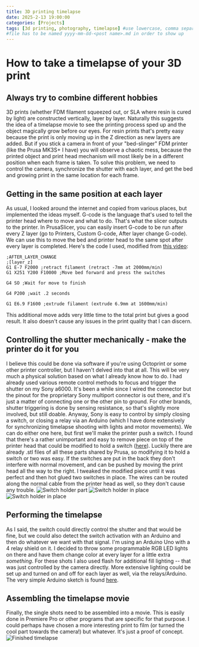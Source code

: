 ```yaml
---
title: 3D printing timelapse
date: 2025-2-13 19:00:00
categories: [Projects]
tags: [3d printing, photography, timelapse] #use lowercase, comma separated
#file has to be named yyyy-mm-dd-<post name>.md in order to show up
---
```

# How to take a timelapse of your 3D print

## Always try to combine different hobbies
3D prints (whether FDM filament squeezed out, or SLA where resin is cured by light) are constructed vertically, layer by layer. Naturally this suggests the idea of a timelapse movie to see the printing process sped up and the object magically grow before our eyes. For resin prints that's pretty easy because the print is only moving up in the Z direction as new layers are added. But if you stick a camera in front of your "bed-slinger" FDM printer (like the Prusa MK3S+ I have) you will observe a chaotic mess, because the printed object and print head mechanism will most likely be in a different position when each frame is taken. To solve this problem, we need to control the camera, synchronize the shutter with each layer, and get the bed and growing print in the same location for each frame.

## Getting in the same position at each layer
As usual, I looked around the internet and copied from various places, but implemented the ideas myself. G-code is the language that's used to tell the printer head where to move and what to do. That's what the slicer outputs to the printer. In PrusaSlicer, you can easily insert G-code to be run after every Z layer (go to Printers, Custom G-code, After layer change G-code). We can use this to move the bed and printer head to the same spot after every layer is completed. Here's the code I used, modified from [this video](https://youtu.be/NgZZzi6sRDU?si=FEdzyVIKoghU__l3):

	;AFTER_LAYER_CHANGE
	;[layer_z]
	G1 E-7 F2000 ;retract filament (retract -7mm at 2000mm/min)
	G1 X251 Y200 F10000 ;Move bed forward and press the switches

	G4 SO ;Wait for move to finish 

	G4 P200 ;wait .2 seconds

	G1 E6.9 F1600 ;extrude filament (extrude 6.9mm at 1600mm/min)

This additional move adds very little time to the total print but gives a good result. It also doesn't cause any issues in the print quality that I can discern.


## Controlling the shutter mechanically - make the printer do it for you
I believe this could be done via software if you're using Octoprint or some other printer controller, but I haven't delved into that at all. This will be very much a physical solution based on what I already know how to do. I had already used various remote control methods to focus and trigger the shutter on my Sony a6000. It's been a while since I wired the connector but the pinout for the proprietary Sony multiport connector is out there, and it's just a matter of connecting one or the other pin to ground. For other brands, shutter triggering is done by sensing resistance, so that's slightly more involved, but still doable. Anyway, Sony is easy to control by simply closing a switch, or closing a relay via an Arduino (which I have done extensively for synchronizing timelapse shooting with lights and motor movements). We can do either one here, but first we'll make the printer push a switch. I found that there's a rather unimportant and easy to remove piece on top of the printer head that could be modified to hold a switch ([here](https://www.printables.com/model/57217-i3-mk3s-printable-parts/files#preview.file.p5s37)). Luckily there are already .stl files of all these parts shared by Prusa, so modifying it to hold a switch or two was easy. If the switches are put in the back they don't interfere with normal movement, and can be pushed by moving the print head all the way to the right. I tweaked the modified piece until it was perfect and then hot glued two switches in place. The wires can be routed along the normal cable from the printer head as well, so they don't cause any trouble.
![Switch holder part](/myfiles/switch_holder.png)
![Switch holder in place](/myfiles/switch_holder_in_place.png)
![Switch holder in place](/myfiles/switch_holder_in_place2.png)

## Performing the timelapse
As I said, the switch could directly control the shutter and that would be fine, but we could also detect the switch activation with an Arduino and then do whatever we want with that signal. I'm using an Arduino Uno with a 4 relay shield on it. I decided to throw some programmable RGB LED lights on there and have them change color at every layer for a little extra *something*. For these shots I also used flash for additional fill lighting -- that was just controlled by the camera directly. More extensive lighting could be set up and turned on and off for each layer as well, via the relays/Arduino. The very simple Arduino sketch is found [here](https://github.com/jpickard2/random_arduino_sketches/blob/05148de64ba69efdf2d728f33689e0e82a9241cc/3d_printing_timelapse.ino).


## Assembling the timelapse movie
Finally, the single shots need to be assembled into a movie. This is easily done in Premiere Pro or other programs that are specific for that purpose. I could perhaps have chosen a more interesting print to film (or turned the cool part towards the camera!) but whatever. It's just a proof of concept.
![Finished timelapse](/myfiles/3dprint_timelapse.gif)



